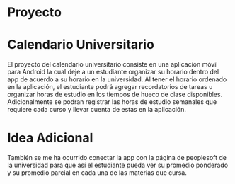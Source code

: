 Proyecto
========

Calendario Universitario
========

El proyecto del calendario universitario consiste en una aplicación móvil para Android la cual deje a un estudiante organizar su horario dentro del app de acuerdo a su horario en la universidad. Al tener el horario ordenado en la aplicación, el estudiante podrá agregar recordatorios de tareas u organizar horas de estudio en los tiempos de hueco de clase disponibles. Adicionalmente se podran registrar las horas de estudio semanales que requiere cada curso y llevar cuenta de estas en la aplicación.

Idea Adicional
========

También se me ha ocurrido conectar la app con la página de peoplesoft de la universidad para que así el estudiante pueda ver su promedio ponderado y su promedio parcial en cada una de las materias que cursa.
